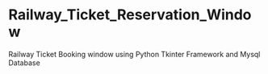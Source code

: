 # Railway_Ticket_Reservation_Window
Railway Ticket  Booking window using Python Tkinter Framework and Mysql Database 
